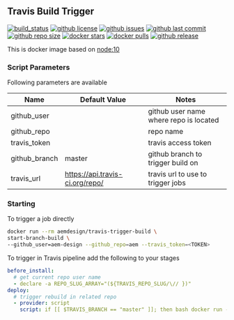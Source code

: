 ## Travis Build Trigger

[![build_status](https://travis-ci.org/aem-design/docker-travis-build-trigger.svg?branch=master)](https://travis-ci.org/aem-design/docker-travis-build-trigger) 
[![github license](https://img.shields.io/github/license/aem-design/travis-build-trigger)](https://github.com/aem-design/travis-build-trigger) 
[![github issues](https://img.shields.io/github/issues/aem-design/travis-build-trigger)](https://github.com/aem-design/travis-build-trigger) 
[![github last commit](https://img.shields.io/github/last-commit/aem-design/travis-build-trigger)](https://github.com/aem-design/travis-build-trigger) 
[![github repo size](https://img.shields.io/github/repo-size/aem-design/travis-build-trigger)](https://github.com/aem-design/travis-build-trigger) 
[![docker stars](https://img.shields.io/docker/stars/aemdesign/travis-build-trigger)](https://hub.docker.com/r/aemdesign/travis-build-trigger) 
[![docker pulls](https://img.shields.io/docker/pulls/aemdesign/travis-build-trigger)](https://hub.docker.com/r/aemdesign/travis-build-trigger) 
[![github release](https://img.shields.io/github/release/aem-design/travis-build-trigger)](https://github.com/aem-design/travis-build-trigger)

This is docker image based on [node:10](https://hub.docker.com/_/node)

### Script Parameters

Following parameters are available

| Name              | Default Value                 | Notes |
| ---               | ---                           | ---   |
| github_user       |                               | github user name where repo is located |
| github_repo       |                               | repo name |
| travis_token      |                               | travis access token |
| github_branch     | master                        | github branch to trigger build on |
| travis_url        | https://api.travis-ci.org/repo/  | travis url to use to trigger jobs |

### Starting

To trigger a job directly

```bash
docker run --rm aemdesign/travis-trigger-build \
start-branch-build \
--github_user=aem-design --github_repo=aem --travis_token=<TOKEN>
``` 

To trigger in Travis pipeline add the following to your stages

```yaml
before_install:
  # get current repo user name
  - declare -a REPO_SLUG_ARRAY="(${TRAVIS_REPO_SLUG/\// })"
deploy:
  # trigger rebuild in related repo
  - provider: script
    script: if [[ $TRAVIS_BRANCH == "master" ]]; then bash docker run --rm aemdesign/travis-trigger-build start-branch-build --github_user=${REPO_SLUG_ARRAY[0]} --github_repo=aem --github_branch=${TRAVIS_BRANCH} --travis_token=${TRAVIS_TOKEN}; fi
```
